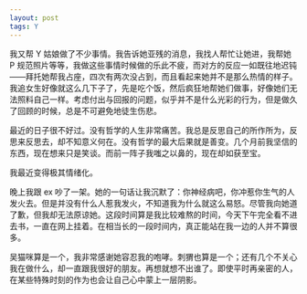 ```yaml
---
layout: post
tags: Y
---
```


我又帮 Y 姑娘做了不少事情。我告诉她亚残的消息，我找人帮忙让她进，我帮她 P 规范照片等等，我做这些事情时候做的乐此不疲，而对方的反应一如既往地迟钝——拜托她帮我占座，四次有两次没占到，而且看起来她并不是那么热情的样子。我追女生好像就这么几下子了，先是吃个饭，然后疯狂地帮她们做事，好像她们无法照料自己一样。考虑付出与回报的问题，似乎并不是什么光彩的行为，但是做久了回顾的时候，总是不可避免地徒生伤悲。

最近的日子很不好过。没有哲学的人生非常痛苦。我总是反思自己的所作所为，反思来反思去，却不知意义何在。没有哲学的最大后果就是善变。几个月前我坚信的东西，现在想来只是笑谈。而前一阵子我嗤之以鼻的，现在却如获至宝。

我最近变得极其情绪化。

晚上我跟 ex 吵了一架。她的一句话让我沉默了：你神经病吧，你冲惹你生气的人发火去。但是并没有什么人惹我发火，不知道我为什么就这么易怒。尽管我向她道了歉，但我却无法原谅她。这段时间算是我比较难熬的时间，今天下午完全看不进去书，一直在网上挂着。在相当长的一段时间内，真正能站在我一边的人并不算很多。

吴猫咪算是一个，我非常感谢她容忍我的咆哮。刺猬也算是一个；还有几个不关心我在做什么，却一直跟我很好的朋友。再想就想不出谁了。即使平时再亲密的人，在某些特殊时刻的作为也会让自己心中蒙上一层阴影。
